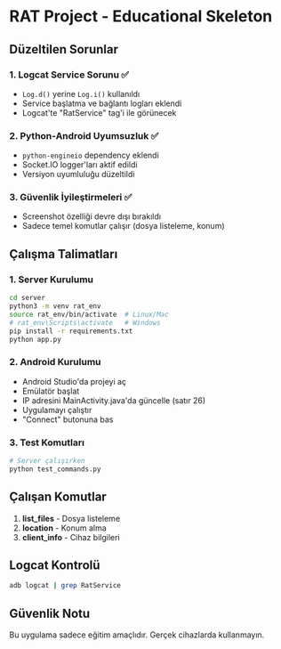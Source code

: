 # RAT Project - Educational Skeleton

## Düzeltilen Sorunlar

### 1. Logcat Service Sorunu ✅
- `Log.d()` yerine `Log.i()` kullanıldı
- Service başlatma ve bağlantı logları eklendi
- Logcat'te "RatService" tag'i ile görünecek

### 2. Python-Android Uyumsuzluk ✅
- `python-engineio` dependency eklendi
- Socket.IO logger'ları aktif edildi
- Versiyon uyumluluğu düzeltildi

### 3. Güvenlik İyileştirmeleri ✅
- Screenshot özelliği devre dışı bırakıldı
- Sadece temel komutlar çalışır (dosya listeleme, konum)

## Çalışma Talimatları

### 1. Server Kurulumu
```bash
cd server
python3 -m venv rat_env
source rat_env/bin/activate  # Linux/Mac
# rat_env\Scripts\activate   # Windows
pip install -r requirements.txt
python app.py
```

### 2. Android Kurulumu
- Android Studio'da projeyi aç
- Emülatör başlat
- IP adresini MainActivity.java'da güncelle (satır 26)
- Uygulamayı çalıştır
- "Connect" butonuna bas

### 3. Test Komutları
```bash
# Server çalışırken
python test_commands.py
```

## Çalışan Komutlar

1. **list_files** - Dosya listeleme
2. **location** - Konum alma
3. **client_info** - Cihaz bilgileri

## Logcat Kontrolü

```bash
adb logcat | grep RatService
```

## Güvenlik Notu

Bu uygulama sadece eğitim amaçlıdır. Gerçek cihazlarda kullanmayın.